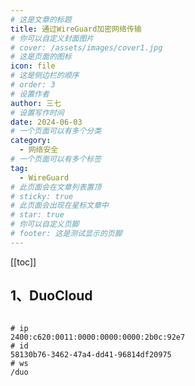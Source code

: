 ```yaml
---
# 这是文章的标题
title: 通过WireGuard加密网络传输
# 你可以自定义封面图片
# cover: /assets/images/cover1.jpg
# 这是页面的图标
icon: file
# 这是侧边栏的顺序
# order: 3
# 设置作者
author: 三七
# 设置写作时间
date: 2024-06-03
# 一个页面可以有多个分类
category:
  - 网络安全
# 一个页面可以有多个标签
tag:
  - WireGuard
# 此页面会在文章列表置顶
# sticky: true
# 此页面会出现在星标文章中
# star: true
# 你可以自定义页脚
# footer: 这是测试显示的页脚
---
```

[[toc]]



## 1、DuoCloud

```

# ip
2400:c620:0011:0000:0000:0000:2b0c:92e7
# id
58130b76-3462-47a4-dd41-96814df20975
# ws
/duo

```

